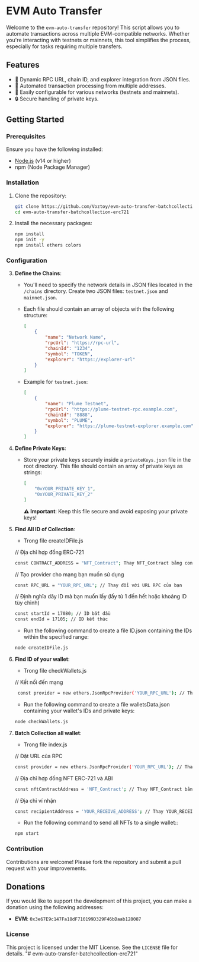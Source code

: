# EVM Auto Transfer

Welcome to the `evm-auto-transfer` repository! This script allows you to automate transactions across multiple EVM-compatible networks. Whether you're interacting with testnets or mainnets, this tool simplifies the process, especially for tasks requiring multiple transfers.

## Features

- 📡 Dynamic RPC URL, chain ID, and explorer integration from JSON files.
- 🔄 Automated transaction processing from multiple addresses.
- 🚀 Easily configurable for various networks (testnets and mainnets).
- 🔒 Secure handling of private keys.

## Getting Started

### Prerequisites

Ensure you have the following installed:

- [Node.js](https://nodejs.org/) (v14 or higher)
- npm (Node Package Manager)

### Installation

1. Clone the repository:

   ```bash
   git clone https://github.com/Voztoy/evm-auto-transfer-batchcollection-erc721.git
   cd evm-auto-transfer-batchcollection-erc721
   ```

2. Install the necessary packages:

   ```bash
   npm install
   npm init -y
   npm install ethers colors
   ```

### Configuration

3. **Define the Chains**:

   - You'll need to specify the network details in JSON files located in the `/chains` directory. Create two JSON files: `testnet.json` and `mainnet.json`.
   - Each file should contain an array of objects with the following structure:

     ```json
     [
         {
             "name": "Network Name",
             "rpcUrl": "https://rpc-url",
             "chainId": "1234",
             "symbol": "TOKEN",
             "explorer": "https://explorer-url"
         }
     ]
     ```

   - Example for `testnet.json`:

     ```json
     [
         {
             "name": "Plume Testnet",
             "rpcUrl": "https://plume-testnet-rpc.example.com",
             "chainId": "8888",
             "symbol": "PLUME",
             "explorer": "https://plume-testnet-explorer.example.com"
         }
     ]
     ```

4. **Define Private Keys**:

   - Store your private keys securely inside a `privateKeys.json` file in the root directory. This file should contain an array of private keys as strings:

     ```json
     [
         "0xYOUR_PRIVATE_KEY_1",
         "0xYOUR_PRIVATE_KEY_2"
     ]
     ```

     **⚠️ Important**: Keep this file secure and avoid exposing your private keys!

5. **Find All ID of Collection**:

   - Trong file createIDFile.js

   // Địa chỉ hợp đồng ERC-721

   ```bash
   const CONTRACT_ADDRESS = "NFT_Contract"; Thay NFT_Contract bằng contract collection
   ```
   // Tạo provider cho mạng bạn muốn sử dụng
  
   ```bash
   const RPC_URL = "YOUR_RPC_URL"; // Thay đổi với URL RPC của bạn
   ```

   // Định nghĩa dãy ID mà bạn muốn lấy (lấy từ 1 đến hết hoặc khoảng ID tùy chỉnh)

   ```bash
   const startId = 17080; // ID bắt đầu
   const endId = 17105; // ID kết thúc
   ```
  
   - Run the following command to create a file ID.json containing the IDs within the specified range:
   
   ```bash
   node createIDFile.js
   ```

6. **Find ID of your wallet**:

   - Trong file checkWallets.js

    // Kết nối đến mạng
   
   ```bash
    const provider = new ethers.JsonRpcProvider('YOUR_RPC_URL'); // Thay YOUR_RPC_URL bằng URL RPC của bạn.
   ```

   - Run the following command to create a file walletsData.json containing your wallet's IDs and private keys:
   
   ```bash
   node checkWallets.js
   ```

7. **Batch Collection all wallet**:

   - Trong file index.js

   // Đặt URL của RPC

   ```bash
   const provider = new ethers.JsonRpcProvider('YOUR_RPC_URL'); // Thay bằng RPC URL của bạn
   ```

   // Địa chỉ hợp đồng NFT ERC-721 và ABI

   ```bash
   const nftContractAddress = 'NFT_Contract'; // Thay NFT_Contract bằng contract collection
   ```

   // Địa chỉ ví nhận

   ```bash
   const recipientAddress = 'YOUR_RECEIVE_ADDRESS'; // Thay YOUR_RECEIVE_ADDRESS bắng ví nhận của bạn
   ```

   - Run the following command to send all NFTs to a single wallet::
   
   ```bash
   npm start
   ```


### Contribution

Contributions are welcome! Please fork the repository and submit a pull request with your improvements.

## Donations

If you would like to support the development of this project, you can make a donation using the following addresses:

- **EVM**: `0x3e67E9c147Fa18dF710199D329F46bDaab128087`


### License

This project is licensed under the MIT License. See the `LICENSE` file for details.
"# evm-auto-transfer-batchcollection-erc721" 
